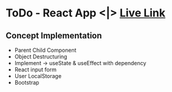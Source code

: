 # ToDo - React App <|> [Live Link]()

## Concept Implementation
* Parent Child Component 
* Object Destructuring
* Implement -> useState & useEffect with dependency
* React input form
* User LocalStorage
* Bootstrap